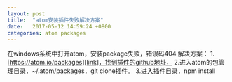 ```yaml
---
layout: post
title:  "atom安装插件失败解决方案"
date:   2017-05-12 14:59:24 +0800
categories: atom packages
---
```

在windows系统中打开atom，安装package失败，错误码404
解决方案：
1.[https://atom.io/packages][link]，找到插件的github地址，
2.进入atom的包管理目录，~/.atom/packages，git clone插件。
3.进入插件目录，npm install

[link]: https://atom.io/packages
